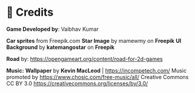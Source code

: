 # 📜 Credits
**Game Developed by**: Vaibhav Kumar

**Car sprites** from Freepik.com
**Star Image** by mamewmy on **Freepik**
**UI Background** by **katemangostar** on **Freepik**

**Road** by: https://opengameart.org/content/road-for-2d-games

**Music:**
**Wallpaper** by **Kevin MacLeod** | https://incompetech.com/
Music promoted by https://www.chosic.com/free-music/all/
Creative Commons CC BY 3.0
https://creativecommons.org/licenses/by/3.0/